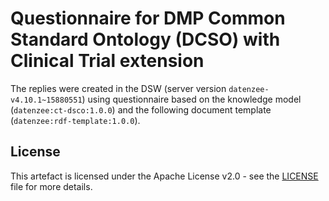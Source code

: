 # Questionnaire for DMP Common Standard Ontology (DCSO) with Clinical Trial extension

The replies were created in the DSW (server version `datenzee-v4.10.1~15880551`) using questionnaire based on the knowledge model (`datenzee:ct-dsco:1.0.0`) and the following document template (`datenzee:rdf-template:1.0.0`).

## License

This artefact is licensed under the Apache License v2.0 - see the [LICENSE](LICENSE) file for more details.

